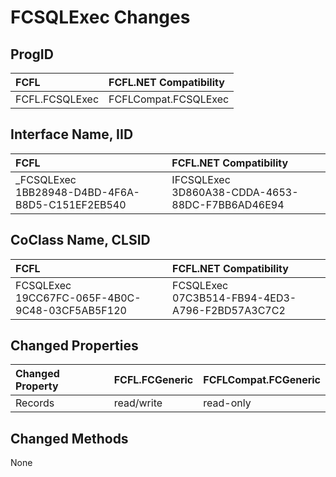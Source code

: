 # FCSQLExec Changes

## ProgID

| FCFL | FCFL.NET Compatibility |
|:--- |:--- |
| FCFL.FCSQLExec | FCFLCompat.FCSQLExec |

## Interface Name, IID

| FCFL | FCFL.NET Compatibility |
|:--- |:--- |
| _FCSQLExec<br/>1BB28948-D4BD-4F6A-B8D5-C151EF2EB540 | IFCSQLExec<br/>3D860A38-CDDA-4653-88DC-F7BB6AD46E94 |

## CoClass Name, CLSID

| FCFL | FCFL.NET Compatibility |
|:--- |:--- |
| FCSQLExec<br/>19CC67FC-065F-4B0C-9C48-03CF5AB5F120 | FCSQLExec<br/>07C3B514-FB94-4ED3-A796-F2BD57A3C7C2 |

## Changed Properties

| Changed Property | FCFL.FCGeneric | FCFLCompat.FCGeneric |
|:--- |:--- |:--- |
| Records | read/write | read-only |

## Changed Methods

None
